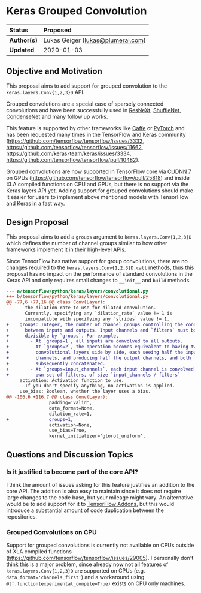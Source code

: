 # Keras Grouped Convolution

| Status        | Proposed                          |
| :------------ | :-------------------------------- |
| **Author(s)** | Lukas Geiger (lukas@plumerai.com) |
| **Updated**   | 2020-01-03                        |

## Objective and Motivation

This proposal aims to add support for grouped convolution to the `keras.layers.Conv{1,2,3}D` API.

Grouped convolutions are a special case of sparsely connected convolutions and have been successfully used in [ResNeXt](https://arxiv.org/pdf/1611.05431.pdf), [ShuffleNet](https://arxiv.org/pdf/1707.01083.pdf), [CondenseNet](https://arxiv.org/pdf/1711.09224.pdf) and many follow up works.

This feature is supported by other frameworks like [Caffe](http://caffe.berkeleyvision.org/tutorial/layers/convolution.html) or [PyTorch](https://pytorch.org/docs/stable/nn.html?highlight=conv2d#torch.nn.Conv2d) and has been requested many times in the TensorFlow and Keras community (https://github.com/tensorflow/tensorflow/issues/3332, https://github.com/tensorflow/tensorflow/issues/11662, https://github.com/keras-team/keras/issues/3334, https://github.com/tensorflow/tensorflow/pull/10482).

Grouped convolutions are now supported in TensorFlow core via [CUDNN 7](https://developer.nvidia.com/cudnn) on GPUs (https://github.com/tensorflow/tensorflow/pull/25818) and inside XLA compiled functions on CPU and GPUs, but there is no support via the Keras layers API yet. Adding support for grouped convolutions should make it easier for users to implement above mentioned models with TensorFlow and Keras in a fast way.

## Design Proposal

This proposal aims to add a `groups` argument to `keras.layers.Conv{1,2,3}D` which defines the number of channel groups similar to how other frameworks implement it in their high-level APIs.

Since TensorFlow has native support for group convolutions, there are no changes required to the `keras.layers.Conv{1,2,3}D.call` methods, thus this proposal has no impact on the performance of standard convolutions in the Keras API and only requires small changes to `__init__` and `build` methods.

```diff
--- a/tensorflow/python/keras/layers/convolutional.py
+++ b/tensorflow/python/keras/layers/convolutional.py
@@ -77,6 +77,16 @@ class Conv(Layer):
       the dilation rate to use for dilated convolution.
       Currently, specifying any `dilation_rate` value != 1 is
       incompatible with specifying any `strides` value != 1.
+    groups: Integer, the number of channel groups controlling the connections
+      between inputs and outputs. Input channels and `filters` must both be
+      divisible by `groups`. For example,
+        - At `groups=1`, all inputs are convolved to all outputs.
+        - At `groups=2`, the operation becomes equivalent to having two
+          convolutional layers side by side, each seeing half the input
+          channels, and producing half the output channels, and both
+          subsequently concatenated.
+        - At `groups=input_channels`, each input channel is convolved with its
+          own set of filters, of size `input_channels / filters`
     activation: Activation function to use.
       If you don't specify anything, no activation is applied.
     use_bias: Boolean, whether the layer uses a bias.
@@ -106,6 +116,7 @@ class Conv(Layer):
                padding='valid',
                data_format=None,
                dilation_rate=1,
+               groups=1,
                activation=None,
                use_bias=True,
                kernel_initializer='glorot_uniform',
```

## Questions and Discussion Topics

### Is it justified to become part of the core API?

I think the amount of issues asking for this feature justifies an addition to the core API. The addition is also easy to maintain since it does not require large changes to the code base, but your mileage might vary. An alternative would be to add support for it to [TensorFlow Addons](https://github.com/tensorflow/addons), but this would introduce a substantial amount of code duplication between the repositories.

### Grouped Convolutions on CPU

Support for grouped convolutions is currently not available on CPUs outside of XLA compiled functions (https://github.com/tensorflow/tensorflow/issues/29005). I personally don't think this is a major problem, since already now not all features of `keras.layers.Conv{1,2,3}D` are supported on CPUs (e.g. `data_format='channels_first'`) and a workaround using `@tf.function(experimental_compile=True)` exists on CPU only machines.
